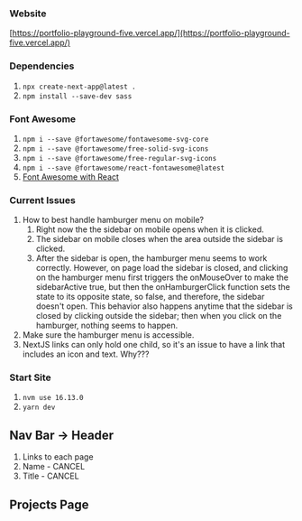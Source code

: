 ### Website
[https://portfolio-playground-five.vercel.app/](https://portfolio-playground-five.vercel.app/)

### Dependencies
1. `npx create-next-app@latest .`
1. `npm install --save-dev sass`

### Font Awesome
1. `npm i --save @fortawesome/fontawesome-svg-core`
1. `npm i --save @fortawesome/free-solid-svg-icons`
1. `npm i --save @fortawesome/free-regular-svg-icons`
1. `npm i --save @fortawesome/react-fontawesome@latest`
1. [Font Awesome with React](https://fontawesome.com/v6/docs/web/use-with/react/use-with#troubleshooting-with-next-js)

### Current Issues
1. How to best handle hamburger menu on mobile?
    1. Right now the the sidebar on mobile opens when it is clicked.
    1. The sidebar on mobile closes when the area outside the sidebar is clicked.
    1. After the sidebar is open, the hamburger menu seems to work correctly. However, on page load the sidebar is closed, and clicking on the hamburger menu first triggers the onMouseOver to make the sidebarActive true, but then the onHamburgerClick function sets the state to its opposite state, so false, and therefore, the sidebar doesn't open. This behavior also happens anytime that the sidebar is closed by clicking outside the sidebar; then when you click on the hamburger, nothing seems to happen.
1. Make sure the hamburger menu is accessible.
1. NextJS links can only hold one child, so it's an issue to have a link that includes an icon and text. Why???

### Start Site
1. `nvm use 16.13.0`
1. `yarn dev`

## Nav Bar -> Header
1. Links to each page
1. Name - CANCEL
1. Title - CANCEL

## Projects Page